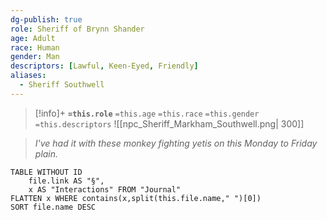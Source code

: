 ```yaml
---
dg-publish: true
role: Sheriff of Brynn Shander
age: Adult
race: Human
gender: Man
descriptors: [Lawful, Keen-Eyed, Friendly]
aliases:
  - Sheriff Southwell
---
```


> [!info]+
> **`=this.role`**
> `=this.age` `=this.race` `=this.gender`
> `=this.descriptors`
> ![[npc_Sheriff_Markham_Southwell.png| 300]]

> *I've had it with these monkey fighting yetis on this Monday to Friday plain.*

```dataview
TABLE WITHOUT ID
	file.link AS "§", 
	x AS "Interactions" FROM "Journal"
FLATTEN x WHERE contains(x,split(this.file.name," ")[0])
SORT file.name DESC
```